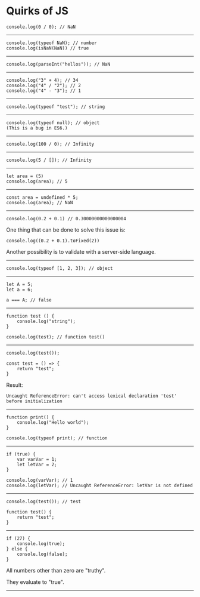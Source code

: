 # Quirks of JS

    console.log(0 / 0); // NaN

___

    console.log(typeof NaN); // number
    console.log(isNaN(NaN)) // true

___

    console.log(parseInt("hellos")); // NaN

___

    console.log("3" + 4); // 34
    console.log("4" / "2"); // 2
    console.log("4" - "3"); // 1

___

    console.log(typeof "test"); // string

___

    console.log(typeof null); // object
    (This is a bug in ES6.)

___

    console.log(100 / 0); // Infinity

___

    console.log(5 / []); // Infinity

___

    let area = (5)
    console.log(area); // 5

___

    const area = undefined * 5;
    console.log(area); // NaN

___

    console.log(0.2 + 0.1) // 0.30000000000000004


One thing that can be done to solve this issue is:

    console.log((0.2 + 0.1).toFixed(2))

Another possibility is to validate with a server-side language.

___

    console.log(typeof [1, 2, 3]); // object

___


    let A = 5;
    let a = 6;

    a === A; // false

___

    function test () {
        console.log("string");
    }

    console.log(test); // function test()

___

    console.log(test());

    const test = () => {
        return "test";
    }

Result:

    Uncaught ReferenceError: can't access lexical declaration 'test' before initialization

___

    function print() {
        console.log("Hello world");
    }

    console.log(typeof print); // function

___

    if (true) {
        var varVar = 1;
        let letVar = 2;
    }

    console.log(varVar); // 1
    console.log(letVar); // Uncaught ReferenceError: letVar is not defined

___

    console.log(test()); // test

    function test() {
        return "test";
    }

___


    if (27) {
        console.log(true);
    } else {
        console.log(false);
    }

All numbers other than zero are "truthy".

They evaluate to "true".

___